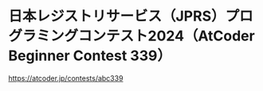 # 日本レジストリサービス（JPRS）プログラミングコンテスト2024（AtCoder Beginner Contest 339）  
https://atcoder.jp/contests/abc339
